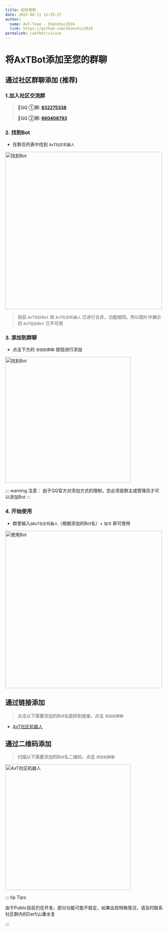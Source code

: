 ```yaml
---
title: 如何使用
date: 2025-08-11 13:35:27
author:
  name: AxT-Team - Shanshui2024
  link: https://github.com/Shanshui2024
permalink: /axtbot/v1/use
---
```


# 将AxTBot添加至您的群聊

## 通过社区群聊添加 (推荐)

### 1.加入社区交流群
> :penguin:**QQ ①群: [832275338](https://jq.qq.com/?_wv=1027&k=EBaB6q7h)**
>
> :penguin:**QQ ②群: [660408793](https://qm.qq.com/cgi-bin/qm/qr?k=4wW19sGnlBlmVEsvnAdqlkdGUlzjGjgI&jump_from=webapi&authKey=I3wmhnlrRlLJmnodSJYiGCWJoNfpj6b3r9CzTlOs0niAqf0nbK1U8dslRSxIOII9)**

### 2. 找到Bot
- 在群员列表中找到 `AxT社区机器人`

<img width="500" alt="找到Bot" src="https://static.axtn.net/docs/img/axtbot/find_bot.jpg">

> 目前 `AxT社区Bot` 和 `AxT社区机器人` 已进行合并，功能相同，所以图片中展示的 `AxT社区Bot` 已不可用

### 3. 添加到群聊
- 点击下方的 `添加到群聊` 按钮进行添加

<img width="400" alt="找到Bot" src="https://static.axtn.net/docs/img/axtbot/add_bot.jpg">

::: warning 注意：
由于QQ官方对添加方式的限制，您必须是群主或管理员才可以添加Bot
:::

### 4. 开始使用
- 群里输入`@AxT社区机器人`（根据添加的Bot名）+ `指令` 即可使用

<img width="500" alt="使用Bot" src="https://static.axtn.net/docs/img/axtbot/use_bot.jpg">

## 通过链接添加
> 点击以下需要添加的Bot名跳转到链接，点击 `添加到群聊`

- [AxT社区机器人](https://qun.qq.com/qunpro/robot/qunshare?robot_uin=3889003621&robot_appid=102076583&biz_type=0)

## 通过二维码添加
> 扫描以下需要添加的Bot名二维码，点击 `添加到群聊`

<img width="400" alt="AxT社区机器人" src="https://static.axtn.net/docs/img/axtbot/robot_qrcode.jpg">


::: tip Tips:

由于Public目前仍在开发，部分功能可能不稳定，如果出现特殊情况，请及时联系社区群内的Darf/山重水复

:::  
